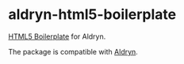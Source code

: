 aldryn-html5-boilerplate
========================

[HTML5 Boilerplate](http://html5boilerplate.com/) for Aldryn.

The package is compatible with [Aldryn](http://www.aldryn.com).
